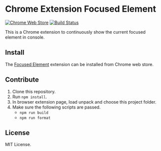 # Chrome Extension Focused Element

[![Chrome Web Store](https://img.shields.io/badge/chrome%20web%20store-focused--element-green.svg)](https://chrome.google.com/webstore/detail/focused-element/elaccagjpdmjkcjogbdmcpcplfinifbh/related)
[![Build Status](https://travis-ci.com/lijunle/chrome-extension-focused-element.svg?branch=master)](https://travis-ci.com/lijunle/chrome-extension-focused-element)

This is a Chrome extension to continuously show the current focused element in console.

## Install

The [Focused Element](https://chrome.google.com/webstore/detail/focused-element/elaccagjpdmjkcjogbdmcpcplfinifbh/related) extension can be installed from Chrome web store.

## Contribute

1. Clone this repository.
2. Run `npm install`.
3. In browser extension page, load unpack and choose this project folder.
4. Make sure the following scripts are passed.
   - `npm run build`
   - `npm run format`

## License

MIT License.
